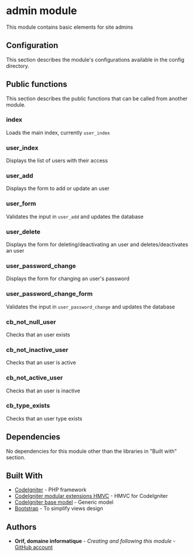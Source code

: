 # admin module
This module contains basic elements for site admins

## Configuration
This section describes the module's configurations available in the config directory.

## Public functions
This section describes the public functions that can be called from another module.

### index
Loads the main index, currently `user_index`

### user_index
Displays the list of users with their access

### user_add
Displays the form to add or update an user

### user_form
Validates the input in `user_add` and updates the database

### user_delete
Displays the form for deleting/deactivating an user and deletes/deactivates an user

### user_password_change
Displays the form for changing an user's password

### user_password_change_form
Validates the input in `user_password_change` and updates the database

### cb_not_null_user
Checks that an user exists

### cb_not_inactive_user
Checks that an user is active

### cb_not_active_user
Checks that an user is inactive

### cb_type_exists
Checks that an user type exists

## Dependencies
No dependencies for this module other than the libraries in "Built with" section.

## Built With
* [CodeIgniter](https://www.codeigniter.com/) - PHP framework
* [CodeIgniter modular extensions HMVC](https://bitbucket.org/wiredesignz/codeigniter-modular-extensions-hmvc) - HMVC for CodeIgniter
* [CodeIgniter base model](https://github.com/jamierumbelow/codeigniter-base-model) - Generic model
* [Bootstrap](https://getbootstrap.com/) - To simplify views design

## Authors
* **Orif, domaine informatique** - *Creating and following this module* - [GitHub account](https://github.com/OrifInformatique)